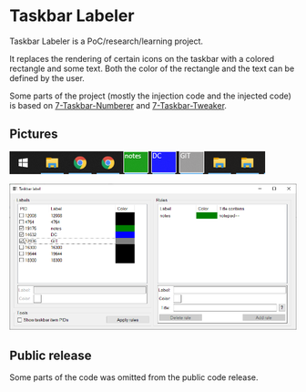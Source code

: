 # Taskbar Labeler

Taskbar Labeler is a PoC/research/learning project.

It replaces the rendering of certain icons on the taskbar with a colored rectangle and some text.
Both the color of the rectangle and the text can be defined by the user.

Some parts of the project (mostly the injection code and the injected code) is based on [7-Taskbar-Numberer](https://github.com/m417z/7-Taskbar-Numberer) and [7-Taskbar-Tweaker](https://github.com/m417z/7-Taskbar-Tweaker).

## Pictures

![taskbar](pics/taskbar.PNG)

![app](pics/app.png)

## Public release

Some parts of the code was omitted from the public code release.
